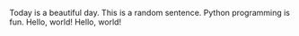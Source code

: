 
Today is a beautiful day.
This is a random sentence.
Python programming is fun.
Hello, world!
Hello, world!